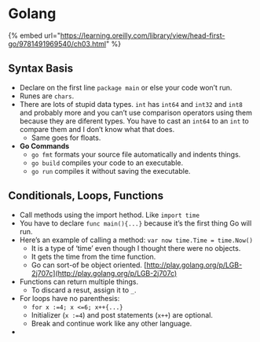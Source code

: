 # Golang

{% embed url="https://learning.oreilly.com/library/view/head-first-go/9781491969540/ch03.html" %}



## Syntax Basis

* Declare on the first line `package main` or else your code won’t run.
* Runes are `chars`.
* There are lots of stupid data types. `int` has `int64` and `int32` and `int8` and probably more and you can’t use comparison operators using them because they are diferent types. You have to cast an `int64` to an `int` to compare them and I don’t know what that does.
  * Same goes for floats.
* **Go Commands**
  * `go fmt` formats your source file automatically and indents things.
  * `go build` compiles your code to an executable.
  * `go run` compiles it without saving the executable.

## Conditionals, Loops, Functions

* Call methods using the import hethod. Like `import time`
* You have to declare `func main(){...}` because it’s the first thing Go will run.
* Here’s an example of calling a method: `var now time.Time = time.Now()`
  * It is a type of ‘time’ even though I thought there were no objects.
  * It gets the time from the time function.
  * Go can sort-of be object oriented. [http://play.golang.org/p/LGB-2j707c](http://play.golang.org/p/LGB-2j707c)
* Functions can return multiple things.
  * To discard a resut, assign it to `_`.&#x20;
* For loops have no parenthesis:
  * `for x :=4; x <=6; x++{...}`
  * Initializer (`x :=4`) and post statements (`x++`) are optional.
  * Break and continue work like any other language.
*
